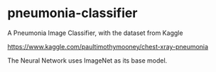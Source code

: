 # pneumonia-classifier
A Pneumonia Image Classifier, with the dataset from Kaggle

https://www.kaggle.com/paultimothymooney/chest-xray-pneumonia

The Neural Network uses ImageNet as its base model.
